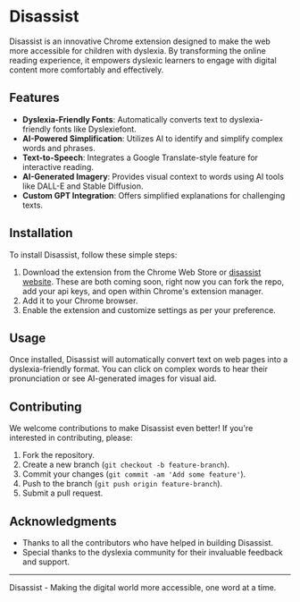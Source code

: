# Disassist 

Disassist is an innovative Chrome extension designed to make the web more accessible for children with dyslexia. By transforming the online reading experience, it empowers dyslexic learners to engage with digital content more comfortably and effectively.

## Features

- **Dyslexia-Friendly Fonts**: Automatically converts text to dyslexia-friendly fonts like Dyslexiefont.
- **AI-Powered Simplification**: Utilizes AI to identify and simplify complex words and phrases.
- **Text-to-Speech**: Integrates a Google Translate-style feature for interactive reading.
- **AI-Generated Imagery**: Provides visual context to words using AI tools like DALL-E and Stable Diffusion.
- **Custom GPT Integration**: Offers simplified explanations for challenging texts.

## Installation

To install Disassist, follow these simple steps:

1. Download the extension from the Chrome Web Store or [disassist website](https://www.disassist.com). These are both coming soon, right now you can fork the repo, add your api keys, and open within Chrome's extension manager.
2. Add it to your Chrome browser.
3. Enable the extension and customize settings as per your preference.

## Usage

Once installed, Disassist will automatically convert text on web pages into a dyslexia-friendly format. You can click on complex words to hear their pronunciation or see AI-generated images for visual aid.

## Contributing

We welcome contributions to make Disassist even better! If you're interested in contributing, please:

1. Fork the repository.
2. Create a new branch (`git checkout -b feature-branch`).
3. Commit your changes (`git commit -am 'Add some feature'`).
4. Push to the branch (`git push origin feature-branch`).
5. Submit a pull request.


## Acknowledgments

- Thanks to all the contributors who have helped in building Disassist.
- Special thanks to the dyslexia community for their invaluable feedback and support.

---

Disassist - Making the digital world more accessible, one word at a time.

